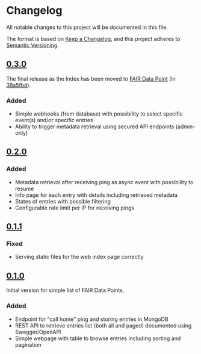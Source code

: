 # Changelog

All notable changes to this project will be documented in this file.

The format is based on [Keep a Changelog](https://keepachangelog.com/en/1.0.0/),
and this project adheres to [Semantic Versioning](https://semver.org/spec/v2.0.0.html).

## [0.3.0]

The final release as the Index has been moved to [FAIR Data Point](https://github.com/FAIRDataTeam/FAIRDataPoint) (in [38a5fbd](https://github.com/FAIRDataTeam/FAIRDataPoint/commit/38a5fbdf3bc988447beda2c5daaa1938f15e5408)).

### Added

- Simple webhooks (from database) with possibility to select specific event(s) and/or
  specific entries
- Ability to trigger metadata retrieval using secured API endpoints (admin-only)

## [0.2.0]

### Added

- Metadata retrieval after receiving ping as async event with possibility to resume
- Info page for each entry with details including retrieved metadata
- States of entries with possible filtering
- Configurable rate limit per IP for receiving pings

## [0.1.1]

### Fixed

- Serving static files for the web index page correctly

## [0.1.0]

Initial version for simple list of FAIR Data Points.

### Added

- Endpoint for "call home" ping and storing entries in MongoDB
- REST API to retrieve entries list (both all and paged) documented using Swagger/OpenAPI
- Simple webpage with table to browse entries including sorting and pagination

[0.1.0]: /../../tree/v0.1.0
[0.1.1]: /../../tree/v0.1.1
[0.2.0]: /../../tree/v0.2.0
[0.3.0]: /../../tree/v0.3.0

